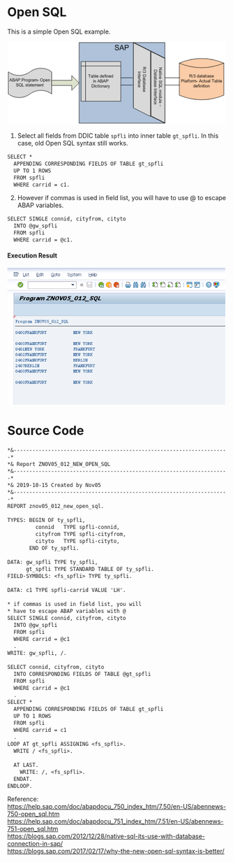 ﻿# Open SQL

This is a simple Open SQL example.

<img src="https://github.com/Nov05/pictures/blob/master/ABAP%20101/database_access_through_open_sql_statement_170144.png?raw=true" width=500>  

1. Select all fields from DDIC table `spfli` into inner table `gt_spfli`. In this case, old Open SQL syntax still works.
```
SELECT *
  APPENDING CORRESPONDING FIELDS OF TABLE gt_spfli
  UP TO 1 ROWS
  FROM spfli
  WHERE carrid = c1.
```

2. However if commas is used in field list, you will have to use @ to escape ABAP variables.
```
SELECT SINGLE connid, cityfrom, cityto
  INTO @gw_spfli
  FROM spfli
  WHERE carrid = @c1.
```

#### Execution Result   

<img src="https://github.com/Nov05/pictures/blob/master/ABAP%20101/2019-10-15%2015_25_01-server.sapides.online_12299%20-%20Remote%20Desktop%20Connection.png?raw=true" width=500>  

# Source Code

```
*&---------------------------------------------------------------------*
*& Report ZNOV05_012_NEW_OPEN_SQL
*&---------------------------------------------------------------------*
*& 2019-10-15 Created by Nov05
*&---------------------------------------------------------------------*
REPORT znov05_012_new_open_sql.

TYPES: BEGIN OF ty_spfli,
         connid   TYPE spfli-connid,
         cityfrom TYPE spfli-cityfrom,
         cityto   TYPE spfli-cityto,
       END OF ty_spfli.

DATA: gw_spfli TYPE ty_spfli,
      gt_spfli TYPE STANDARD TABLE OF ty_spfli.
FIELD-SYMBOLS: <fs_spfli> TYPE ty_spfli.

DATA: c1 TYPE spfli-carrid VALUE 'LH'.

* if commas is used in field list, you will
* have to escape ABAP variables with @
SELECT SINGLE connid, cityfrom, cityto
  INTO @gw_spfli
  FROM spfli
  WHERE carrid = @c1
  .
WRITE: gw_spfli, /.

SELECT connid, cityfrom, cityto
  INTO CORRESPONDING FIELDS OF TABLE @gt_spfli
  FROM spfli
  WHERE carrid = @c1
  .
SELECT *
  APPENDING CORRESPONDING FIELDS OF TABLE gt_spfli
  UP TO 1 ROWS
  FROM spfli
  WHERE carrid = c1
  .
LOOP AT gt_spfli ASSIGNING <fs_spfli>.
  WRITE / <fs_spfli>.

  AT LAST.
    WRITE: /, <fs_spfli>.
  ENDAT.
ENDLOOP.
```

Reference:      
https://help.sap.com/doc/abapdocu_750_index_htm/7.50/en-US/abennews-750-open_sql.htm    
https://help.sap.com/doc/abapdocu_751_index_htm/7.51/en-US/abennews-751-open_sql.htm   
https://blogs.sap.com/2012/12/28/native-sql-its-use-with-database-connection-in-sap/   
https://blogs.sap.com/2017/02/17/why-the-new-open-sql-syntax-is-better/    
